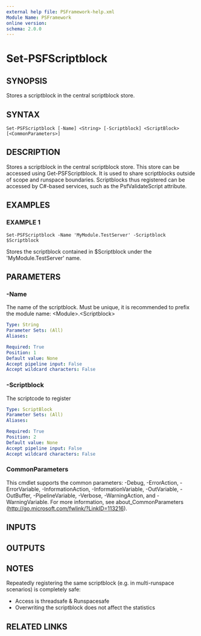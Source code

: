```yaml
---
external help file: PSFramework-help.xml
Module Name: PSFramework
online version:
schema: 2.0.0
---
```


# Set-PSFScriptblock

## SYNOPSIS
Stores a scriptblock in the central scriptblock store.

## SYNTAX

```
Set-PSFScriptblock [-Name] <String> [-Scriptblock] <ScriptBlock> [<CommonParameters>]
```

## DESCRIPTION
Stores a scriptblock in the central scriptblock store.
This store can be accessed using Get-PSFScriptblock.
It is used to share scriptblocks outside of scope and runspace boundaries.
Scriptblocks thus registered can be accessed by C#-based services, such as the PsfValidateScript attribute.

## EXAMPLES

### EXAMPLE 1
```
Set-PSFScriptblock -Name 'MyModule.TestServer' -Scriptblock $Scriptblock
```

Stores the scriptblock contained in $Scriptblock under the 'MyModule.TestServer' name.

## PARAMETERS

### -Name
The name of the scriptblock.
Must be unique, it is recommended to prefix the module name:
\<Module\>.\<Scriptblock\>

```yaml
Type: String
Parameter Sets: (All)
Aliases:

Required: True
Position: 1
Default value: None
Accept pipeline input: False
Accept wildcard characters: False
```

### -Scriptblock
The scriptcode to register

```yaml
Type: ScriptBlock
Parameter Sets: (All)
Aliases:

Required: True
Position: 2
Default value: None
Accept pipeline input: False
Accept wildcard characters: False
```

### CommonParameters
This cmdlet supports the common parameters: -Debug, -ErrorAction, -ErrorVariable, -InformationAction, -InformationVariable, -OutVariable, -OutBuffer, -PipelineVariable, -Verbose, -WarningAction, and -WarningVariable. For more information, see about_CommonParameters (http://go.microsoft.com/fwlink/?LinkID=113216).

## INPUTS

## OUTPUTS

## NOTES
Repeatedly registering the same scriptblock (e.g.
in multi-runspace scenarios) is completely safe:
- Access is threadsafe & Runspacesafe
- Overwriting the scriptblock does not affect the statistics

## RELATED LINKS
